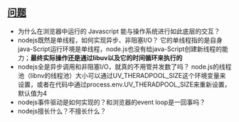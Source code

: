 ## [问题](https://www.cnblogs.com/wxmdevelop/p/10234556.html)

+ 为什么在浏览器中运行的 Javascript 能与操作系统进行如此底层的交互？
+ nodejs既然是单线程，如何实现异步、非阻塞I/O？
   它的单线程指的是自身java-Script运行环境是单线程，node.js也没有给java-Script创建新线程的能力；**最终实际操作还是通过libuv以及它的时间循环来执行的**
+ nodejs全是异步调用和非阻塞I/O，就真的不用管并发数了吗？
   node.js的线程池（libnv的线程池）大小可以通过UV_THERADPOOL_SIZE这个环境变量来设置，或者在代码中通过process.env.UV_THERADPOOL_SIZE来重新设置，默认值为4
+ nodejs事件驱动是如何实现的？和浏览器的event loop是一回事吗？
+ nodejs擅长什么？不擅长什么？